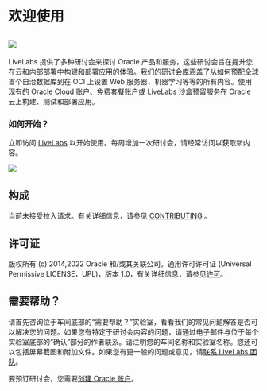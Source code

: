 # 欢迎使用

## [![](https://oracle-livelabs.github.io/common/images/livelabs-banner-formarketplace.png)](https://developer.oracle.com/livelabs)

LiveLabs 提供了多种研讨会来探讨 Oracle 产品和服务，这些研讨会旨在提升您在云和内部部署中构建和部署应用的体验。我们的研讨会库涵盖了从如何预配全球首个自治数据库到在 OCI 上设置 Web 服务器、机器学习等等的所有内容。使用现有的 Oracle Cloud 账户、免费套餐账户或 LiveLabs 沙盒预留服务在 Oracle 云上构建、测试和部署应用。

### 如何开始？

立即访问 [LiveLabs](https://developer.oracle.com/livelabs) 以开始使用。每周增加一次研讨会，请经常访问以获取新内容。

[![](https://oracle-livelabs.github.io/common/images/livelabs-new-skin.png)](https://developer.oracle.com/livelabs)

## 构成

当前未接受拉入请求。有关详细信息，请参见 [CONTRIBUTING](CONTRIBUTING.md) 。

## 许可证

版权所有 (c) 2014,2022 Oracle 和/或其关联公司。通用许可许可证 (Universal Permissive LICENSE，UPL)，版本 1.0，有关详细信息，请参见[许可](LICENSE.txt)。

## 需要帮助？

请首先咨询位于车间底部的“需要帮助？”实验室，看看我们的常见问题解答是否可以解决您的问题。如果您有特定于研讨会内容的问题，请通过电子邮件与位于每个实验室底部的“确认”部分的作者联系。请注明您的车间名称和实验室名称。您还可以包括屏幕截图和附加文件。如果您有更一般的问题或意见，请[联系 LiveLabs 团队](mailto:livelabs-help_us@oracle.com)。

要预订研讨会，您需要[创建 Oracle 账户](https://profile.oracle.com/myprofile/account/create-account.jspx)。